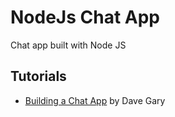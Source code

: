 # NodeJs Chat App
Chat app built with Node JS

## Tutorials
- [Building a Chat App](https://youtube.com/playlist?list=PL0Zuz27SZ-6NOkbTDxKi7grs_oxJhLu07&si=p-iXcyflAQPYY7eL) by Dave Gary


